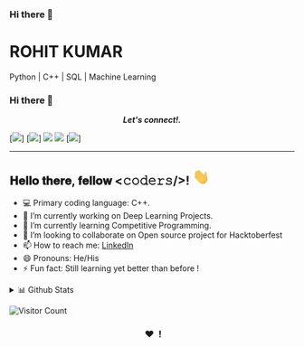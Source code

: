 ### Hi there 👋

<!--
**ROHIT0698KM/ROHIT0698KM** is a ✨ _special_ ✨ repository because its `README.md` (this file) appears on your GitHub profile.

-->
# ROHIT KUMAR 
Python | C++ | SQL | Machine Learning 

### Hi there 👋


<p align="center">
  <b><i>Let's connect!.</i></b>

[<img height="30" src="https://img.shields.io/badge/twitter-%231DA1F2.svg?&style=for-the-badge&logo=twitter&logoColor=white"/>]
[<img height="30" src = "https://img.shields.io/badge/Youtube-%23E4405F.svg?&style=for-the-badge&logo=Youtube&logoColor=white">]
<a href="mailto:" style="text-decoration:none"><img height="30" src = "https://img.shields.io/badge/gmail-c14438?&style=for-the-badge&logo=gmail&logoColor=white"></a>
[<img height="30" src="https://img.shields.io/badge/linkedin-blue.svg?&style=for-the-badge&logo=linkedin&logoColor=white"/>][LinkedIn]
[<img height="30" src="https://img.shields.io/badge/-Medium-000000.svg?&style=for-the-badge&logo=Medium&logoColor=white"/>]
<br />
<hr />



<h2> 𝐇𝐞𝐥𝐥𝐨 𝐭𝐡𝐞𝐫𝐞, 𝐟𝐞𝐥𝐥𝐨𝐰 <𝚌𝚘𝚍𝚎𝚛𝚜/>! <img src="https://raw.githubusercontent.com/ABSphreak/ABSphreak/master/gifs/Hi.gif" width="30px"></h2>
<!-- Namaste 🙏 -->
 <!--<img align="right" height="270px" alt="GIF" src="https://i.pinimg.com/originals/e4/26/70/e426702edf874b181aced1e2fa5c6cde.gif" /> -->
 
-  :computer: Primary coding language: C++.
- 🔭 I’m currently working on Deep Learning Projects.
- 🌱 I’m currently learning Competitive Programming.
- 👯 I’m looking to collaborate on Open source project for Hacktoberfest
- 📫 How to reach me: [LinkedIn](https://www.linkedin.com/in/rohit-km/)
- 😄 Pronouns: He/His
- ⚡ Fun fact: Still learning yet better than before !


 <details>
<summary>📊 Github Stats</summary>

<p align="center"> <img src="https://github-readme-stats.vercel.app/api?username=ROHIT0698KM&show_icons=true&theme=gotham" alt="Rohit Kumar | Stats" />

</details>


 ![Visitor Count](https://profile-counter.glitch.me/{ROHIT0698KM}/count.svg)
 
 
<h3 align="center"> &nbsp;❤️&nbsp; !</h3>

[linkedin]: https://www.linkedin.com/in/rohit-km/

